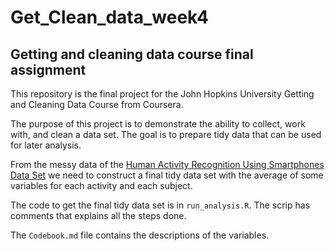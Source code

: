 # Get_Clean_data_week4
## Getting and cleaning data course final assignment

This repository is the final project for the John Hopkins University Getting and Cleaning Data Course from Coursera.  

The purpose of this project is to demonstrate the ability to collect, work with, and clean a data set. The goal is to prepare tidy data that can be used for later analysis.

From the messy data of the [Human Activity Recognition Using Smartphones Data Set](http://archive.ics.uci.edu/ml/datasets/Human+Activity+Recognition+Using+Smartphones) we need to construct a final tidy data set with the average of some variables for each activity and each subject.

The code to get the final tidy data set is in `run_analysis.R`. The scrip has comments that explains all the steps done.

The `Codebook.md` file contains the descriptions of the variables.   






